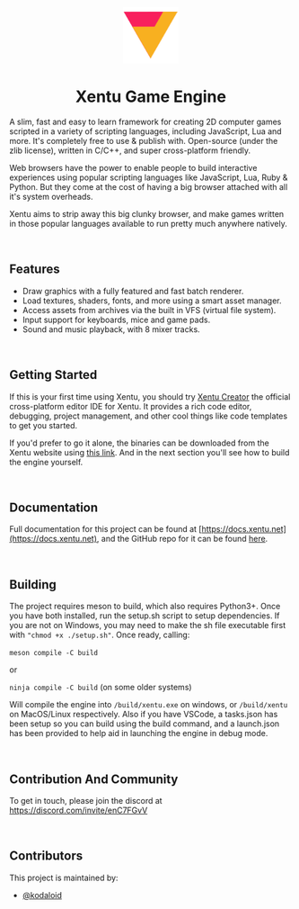 <p align="center"><img width="100" src="assets/images/logo.png" alt="Xentu logo" /></p>
<h1 align="center">Xentu Game Engine</h1>

A slim, fast and easy to learn framework for creating 2D computer games scripted 
in a variety of scripting languages, including JavaScript, Lua and more. It's 
completely free to use & publish with. Open-source (under the zlib license), 
written in C/C++, and super cross-platform friendly.

Web browsers have the power to enable people to build interactive experiences 
using popular scripting languages like JavaScript, Lua, Ruby & Python. But they 
come at the cost of having a big browser attached with all it's system overheads. 

Xentu aims to strip away this big clunky browser, and make games written in those popular 
languages available to run pretty much anywhere natively.

<br />


## Features

- Draw graphics with a fully featured and fast batch renderer.
- Load textures, shaders, fonts, and more using a smart asset manager.
- Access assets from archives via the built in VFS (virtual file system).
- Input support for keyboards, mice and game pads.
- Sound and music playback, with 8 mixer tracks.

<br />


## Getting Started

If this is your first time using Xentu, you should try [Xentu Creator](https://xentu.net/creator) the official cross-platform editor IDE for Xentu. It provides a rich code editor, debugging, project management, and other cool things like code templates to get you started.

If you'd prefer to go it alone, the binaries can be downloaded from the Xentu
website using [this link](https://xentu.net/binaries). And in the next section
you'll see how to build the engine yourself.

<br />


## Documentation

Full documentation for this project can be found at [https://docs.xentu.net](https://docs.xentu.net), and the GitHub repo for it can be found [here](https://github.com/xentu/xentu-docs).

<br />


## Building

The project requires meson to build, which also requires Python3+. Once you have
both installed, run the setup.sh script to setup dependencies. If you are not on Windows, you may need to make the sh file executable first with `"chmod +x ./setup.sh"`. Once ready, calling:

```meson compile -C build```

or

```ninja compile -C build```   (on some older systems)


Will compile the engine into `/build/xentu.exe` on windows, or `/build/xentu` on
MacOS/Linux respectively. Also if you have VSCode, a tasks.json has been setup
so you can build using the build command, and a launch.json has been provided to
help aid in launching the engine in debug mode.

<br />

## Contribution And Community

To get in touch, please join the discord at https://discord.com/invite/enC7FGvV

<br />

## Contributors

This project is maintained by: 

* [@kodaloid](https://github.com/kodaloid)

<br />
